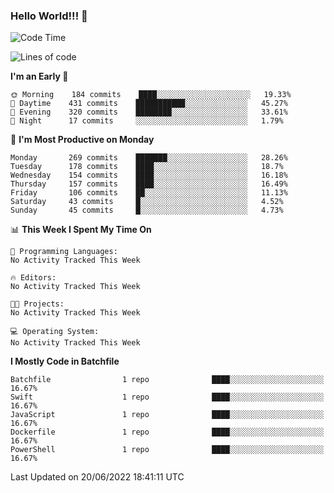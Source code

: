 ### Hello World!!! 👋

<!--
**kekotek/kekotek** is a ✨ _special_ ✨ repository because its `README.md` (this file) appears on your GitHub profile.

Here are some ideas to get you started:

- 🔭 I’m currently working on ...
- 🌱 I’m currently learning ...
- 👯 I’m looking to collaborate on ...
- 🤔 I’m looking for help with ...
- 💬 Ask me about ...
- 📫 How to reach me: ...
- 😄 Pronouns: ...
- ⚡ Fun fact: ...
-->

<!--START_SECTION:waka-->
![Code Time](http://img.shields.io/badge/Code%20Time-0%20secs-blue)

![Lines of code](https://img.shields.io/badge/From%20Hello%20World%20I%27ve%20Written-19%20Thousand%20lines%20of%20code-blue)

**I'm an Early 🐤** 

```text
🌞 Morning    184 commits    ████░░░░░░░░░░░░░░░░░░░░░   19.33% 
🌆 Daytime    431 commits    ███████████░░░░░░░░░░░░░░   45.27% 
🌃 Evening    320 commits    ████████░░░░░░░░░░░░░░░░░   33.61% 
🌙 Night      17 commits     ░░░░░░░░░░░░░░░░░░░░░░░░░   1.79%

```
📅 **I'm Most Productive on Monday** 

```text
Monday       269 commits    ███████░░░░░░░░░░░░░░░░░░   28.26% 
Tuesday      178 commits    ████░░░░░░░░░░░░░░░░░░░░░   18.7% 
Wednesday    154 commits    ████░░░░░░░░░░░░░░░░░░░░░   16.18% 
Thursday     157 commits    ████░░░░░░░░░░░░░░░░░░░░░   16.49% 
Friday       106 commits    ██░░░░░░░░░░░░░░░░░░░░░░░   11.13% 
Saturday     43 commits     █░░░░░░░░░░░░░░░░░░░░░░░░   4.52% 
Sunday       45 commits     █░░░░░░░░░░░░░░░░░░░░░░░░   4.73%

```


📊 **This Week I Spent My Time On** 

```text
💬 Programming Languages: 
No Activity Tracked This Week

🔥 Editors: 
No Activity Tracked This Week

🐱‍💻 Projects: 
No Activity Tracked This Week

💻 Operating System: 
No Activity Tracked This Week

```

**I Mostly Code in Batchfile** 

```text
Batchfile                1 repo              ████░░░░░░░░░░░░░░░░░░░░░   16.67% 
Swift                    1 repo              ████░░░░░░░░░░░░░░░░░░░░░   16.67% 
JavaScript               1 repo              ████░░░░░░░░░░░░░░░░░░░░░   16.67% 
Dockerfile               1 repo              ████░░░░░░░░░░░░░░░░░░░░░   16.67% 
PowerShell               1 repo              ████░░░░░░░░░░░░░░░░░░░░░   16.67%

```



 Last Updated on 20/06/2022 18:41:11 UTC
<!--END_SECTION:waka-->
